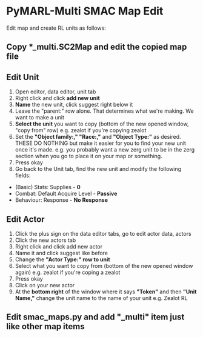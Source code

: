 # PyMARL-Multi SMAC Map Edit

Edit map and create RL units as follows:

## Copy *_multi.SC2Map and edit the copied map file

## Edit Unit

1. Open editor, data editor, unit tab
2. Right click and click **add new unit**
3. **Name** the new unit, click suggest right below it
4. Leave the "parent:" row alone. That determines what we're making. We want to make a unit
5. **Select the unit** you want to copy (bottom of the new opened window, "copy from" row) e.g. zealot if you're copying zealot
6. Set the **"Object family:," "Race:,"** and **"Object Type:"** as desired. THESE DO NOTHING but make it easier for you to find your new unit once it's made. e.g. you probably want a new zerg unit to be in the zerg section when you go to place it on your map or something.
7. Press okay
8. Go back to the Unit tab, find the new unit and modify the following fields:
- (Basic) Stats: Supplies - **0**
- Combat: Default Acquire Level - **Passive**
- Behaviour: Response - **No Response**

## Edit Actor

1. Click the plus sign on the data editor tabs, go to edit actor data, actors
2. Click the new actors tab
3. Right click and click add new actor
4. Name it and click suggest like before
5. Change the **"Actor Type:" row to unit**
6. Select what you want to copy from (bottom of the new opened window again) e.g. zealot if you're coping a zealot
7. Press okay
8. Click on your new actor
9. At the **bottom right** of the window where it says **"Token"** and then **"Unit Name,"** change the unit name to the name of your unit e.g. Zealot RL

## Edit smac_maps.py and add "_multi" item just like other map items



